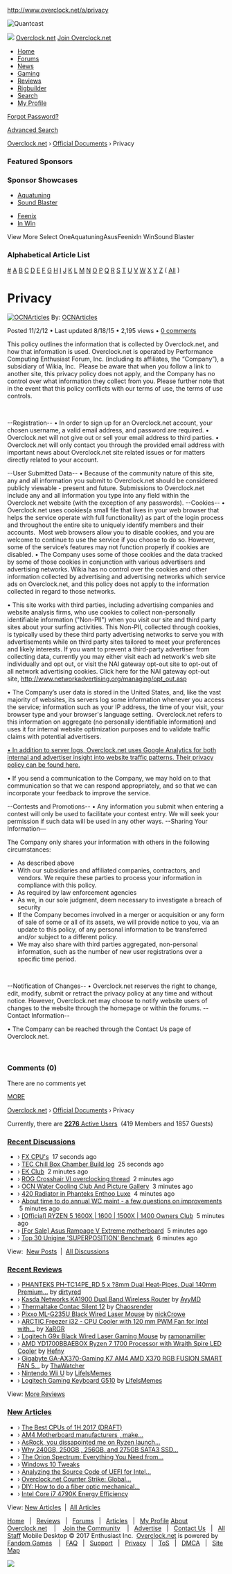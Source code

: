 http://www.overclock.net/a/privacy

![Quantcast](//pixel.quantserve.com/pixel/p-8bG6eLqkH6Avk.gif?labels=Huddler.Overclock)

![](https://sb.scorecardresearch.com/p?c1=2&c2=11307464&cv=2.0&cj=1)
<a href="/" class="logo">Overclock.net</a>
<span class="register_cta"> <a href="https://www.overclock.net/join" class="hdr-join-btn">Join Overclock.net</a> </span>
-   <a href="/" class="mainNav-logoLink">Home</a>
-   <a href="/f/" class="mainNav-rootLink">Forums</a>
-   <a href="/f/149/industry-news" class="mainNav-rootLink">News</a>
-   <a href="/f/77/video-games" class="mainNav-rootLink">Gaming</a>
-   <a href="/products/" class="mainNav-rootLink">Reviews</a>
-   <a href="/rigbuilder" class="mainNav-rootLink">Rigbuilder</a>
-   [Search](#)
-   [My Profile](https://www.overclock.net/login)

<a href="/users/lost_password" id="forgot-pw">Forgot Password?</a>

<a href="/newsearch/advanced" id="advanced-search-submit" class="advanced-search-link" title="Advanced Search">Advanced Search</a>

[Overclock.net](/)<span class="bc-bullet"> › </span>[Official Documents](/atype/29/Official_Documents)<span class="bc-bullet"> › </span><span class="last">Privacy</span>

### Featured Sponsors

### Sponsor Showcases

-   [Aquatuning](/aquatuning)
-   [Sound Blaster](/sound-blaster)

<!-- -->

-   [Feenix](/feenix)
-   [In Win](/in-win)

View More Select OneAquatuningAsusFeenixIn WinSound Blaster

### Alphabetical Article List

<a href="/a/alpha/misc" class="alpha">#</a> <a href="/a/alpha/a" class="alpha">A</a> <a href="/a/alpha/b" class="alpha">B</a> <a href="/a/alpha/c" class="alpha">C</a> <a href="/a/alpha/d" class="alpha">D</a> <a href="/a/alpha/e" class="alpha">E</a> <a href="/a/alpha/f" class="alpha">F</a> <a href="/a/alpha/g" class="alpha">G</a> <a href="/a/alpha/h" class="alpha">H</a> <a href="/a/alpha/i" class="alpha">I</a> <a href="/a/alpha/j" class="alpha">J</a> <a href="/a/alpha/k" class="alpha">K</a> <a href="/a/alpha/l" class="alpha">L</a> <a href="/a/alpha/m" class="alpha">M</a> <a href="/a/alpha/n" class="alpha">N</a> <a href="/a/alpha/o" class="alpha">O</a> <a href="/a/alpha/p" class="alpha">P</a> <a href="/a/alpha/q" class="alpha">Q</a> <a href="/a/alpha/r" class="alpha">R</a> <a href="/a/alpha/s" class="alpha">S</a> <a href="/a/alpha/t" class="alpha">T</a> <a href="/a/alpha/u" class="alpha">U</a> <a href="/a/alpha/v" class="alpha">V</a> <a href="/a/alpha/w" class="alpha">W</a> <a href="/a/alpha/x" class="alpha">X</a> <a href="/a/alpha/y" class="alpha">Y</a> <a href="/a/alpha/z" class="alpha">Z</a> ( [All](/a/alpha/all) )

Privacy
=======

<a href="/u/254745/ocnarticles" class="byline-item thumb" title="OCNArticles"><img src="http://cdn.overclock.net/e/e4/30x30px-ZC-e446156a_avatar-100-1.png" alt="OCNArticles" /></a>
By: <a href="/u/254745/ocnarticles" class="byline-author">OCNArticles</a>

<span class="date-posted"> Posted 11/2/12 </span> <span class="date-updated"> <span class="sep">•</span> Last updated 8/18/15 </span> <span class="view-count"> <span class="sep">•</span> 2,195 views </span> <span class="comment-count"> <span class="sep">•</span> [0 comments](#comment-list) </span>

This policy outlines the information that is collected by Overclock.net, and how that information is used. Overclock.net is operated by Performance Computing Enthusiast Forum, Inc. (including its affiliates, the “Company”), a subsidiary of Wikia, Inc.  Please be aware that when you follow a link to another site, this privacy policy does not apply, and the Company has no control over what information they collect from you. Please further note that in the event that this policy conflicts with our terms of use, the terms of use controls.

 

--Registration--
• In order to sign up for an Overclock.net account, your chosen username, a valid email address, and password are required.
• Overclock.net will not give out or sell your email address to third parties.
• Overclock.net will only contact you through the provided email address with important news about Overclock.net site related issues or for matters directly related to your account.
 

--User Submitted Data--
• Because of the community nature of this site, any and all information you submit to Overclock.net should be considered publicly viewable - present and future. Submissions to Overclock.net include any and all information you type into any field within the Overclock.net website (with the exception of any passwords).
--Cookies--
• Overclock.net uses cookies(a small file that lives in your web browser that helps the service operate with full functionality) as part of the login process and throughout the entire site to uniquely identify members and their accounts.  Most web browsers allow you to disable cookies, and you are welcome to continue to use the service if you choose to do so. However, some of the service’s features may not function properly if cookies are disabled.
• The Company uses some of those cookies and the data tracked by some of those cookies in conjunction with various advertisers and advertising networks. Wikia has no control over the cookies and other information collected by advertising and advertising networks which service ads on Overclock.net, and this policy does not apply to the information collected in regard to those networks.

• This site works with third parties, including advertising companies and website analysis firms, who use cookies to collect non-personally identifiable information ("Non-PII") when you visit our site and third party sites about your surfing activities. This Non-PII, collected through cookies, is typically used by these third party advertising networks to serve you with advertisements while on third party sites tailored to meet your preferences and likely interests. If you want to prevent a third-party advertiser from collecting data, currently you may either visit each ad network's web site individually and opt out, or visit the NAI gateway opt-out site to opt-out of all network advertising cookies. Click here for the NAI gateway opt-out site, <http://www.networkadvertising.org/managing/opt_out.asp>

• The Company’s user data is stored in the United States, and, like the vast majority of websites, its servers log some information whenever you access the service; information such as your IP address, the time of your visit, your browser type and your browser's language setting.  Overclock.net refers to this information on aggregate (no personally identifiable information) and uses it for internal website optimization purposes and to validate traffic claims with potential advertisers.

[<span>• In addition to server logs, Overclock.net uses Google Analytics for both internal and advertiser insight into website traffic patterns. Their privacy policy can be found here.</span>]()

• If you send a communication to the Company, we may hold on to that communication so that we can respond appropriately, and so that we can incorporate your feedback to improve the service.

--Contests and Promotions--
• Any information you submit when entering a contest will only be used to facilitate your contest entry. We will seek your permission if such data will be used in any other ways.
--Sharing Your Information— 

​The Company only shares your information with others in the following circumstances:

-   As described above​ 
-   <span><span>With our subsidiaries and affiliated companies, contractors, and vendors. We require these parties to process your information in compliance with this policy.​</span></span>
-   <span><span><span><span>As required by law enforcement agencies​ </span></span></span></span>
-   <span><span><span><span><span><span>As we, in our sole judgment, deem necessary to investigate a breach of security​ </span></span></span></span></span></span>
-   <span><span><span><span><span><span><span><span>If the Company becomes involved in a merger or acquisition or any form of sale of some or all of its assets, we will provide notice to you, via an update to this policy, of any personal information to be transferred and/or subject to a different policy.​ </span></span></span></span></span></span></span></span>
-   <span><span><span><span><span><span><span><span><span><span>We may also share with third parties aggregated, non-personal information, such as the number of new user registrations over a specific time period.</span></span></span></span></span></span></span></span></span></span>

 

--Notification of Changes--
• Overclock.net reserves the right to change, edit, modify, submit or retract the privacy policy at any time and without notice. However, Overclock.net may choose to notify website users of changes to the website through the homepage or within the forums.
--Contact Information--

• The Company can be reached through the Contact Us page of Overclock.net.

 

### Comments <span id="comment-count" rel="0" data-template="({comment_count})"> (0) </span>

There are no comments yet

<a href="#" id="more-comments" class="H-comments-more">MORE</a>

[Overclock.net](/)<span class="bc-bullet"> › </span>[Official Documents](/atype/29/Official_Documents)<span class="bc-bullet"> › </span><span class="last">Privacy</span>

Currently, there are [**2276** Active Users](/users/online)  (419 Members and 1857 Guests)

### [Recent Discussions](/forum/newposts)

-   <span class="footer-bullet">›</span> <a href="/t/1630775/fx-cpus#post_26109871" class="object-link">FX CPU's</a> <span class="nowrap"> 17 seconds ago</span>
-   <span class="footer-bullet">›</span> <a href="/t/1584867/tec-chill-box-chamber-build-log/1610#post_26109870" class="object-link">TEC Chill Box Chamber Build <span class="wbr"></span>log</a> <span class="nowrap"> 25 seconds ago</span>
-   <span class="footer-bullet">›</span> <a href="/t/993624/ek-club/19650#post_26109869" class="object-link">EK Club</a> <span class="nowrap"> 2 minutes ago</span>
-   <span class="footer-bullet">›</span> <a href="/t/1624603/rog-crosshair-vi-overclocking-thread/16510#post_26109868" class="object-link">ROG Crosshair VI overclocking <span class="wbr"></span>thread</a> <span class="nowrap"> 2 minutes ago</span>
-   <span class="footer-bullet">›</span> <a href="/t/584302/ocn-water-cooling-club-and-picture-gallery/104900#post_26109867" class="object-link">OCN Water Cooling Club And <span class="wbr"></span>Picture Gallery</a> <span class="nowrap"> 3 minutes ago</span>
-   <span class="footer-bullet">›</span> <a href="/t/1630774/420-radiator-in-phanteks-enthoo-luxe#post_26109865" class="object-link">420 Radiator in Phanteks <span class="wbr"></span>Enthoo Luxe</a> <span class="nowrap"> 4 minutes ago</span>
-   <span class="footer-bullet">›</span> <a href="/t/1630753/about-time-to-do-annual-wc-maint-a-few-questions-on-improvements#post_26109864" class="object-link">About time to do annual WC <span class="wbr"></span>maint - a few questions on <span class="wbr"></span>improvements</a> <span class="nowrap"> 5 minutes ago</span>
-   <span class="footer-bullet">›</span> <a href="/t/1628508/official-ryzen-5-1600x-1600-1500x-1400-owners-club/660#post_26109863" class="object-link">[Official] RYZEN 5 1600X | <span class="wbr"></span>1600 | 1500X | 1400 Owners <span class="wbr"></span>Club</a> <span class="nowrap"> 5 minutes ago</span>
-   <span class="footer-bullet">›</span> <a href="/t/1630773/for-sale-asus-rampage-v-extreme-motherboard#post_26109862" class="object-link">[For Sale] Asus Rampage V <span class="wbr"></span>Extreme motherboard</a> <span class="nowrap"> 5 minutes ago</span>
-   <span class="footer-bullet">›</span> <a href="/t/1627767/top-30-unigine-superposition-benchmark/300#post_26109861" class="object-link">Top 30 Unigine <span class="wbr"></span>'SUPERPOSITION' Benchmark</a> <span class="nowrap"> 6 minutes ago</span>

View:  [New Posts](/forum/newposts)  |  [All Discussions](/f/)

### [Recent Reviews](/pages/home/stream/types/10)

-   <span class="footer-bullet">›</span> <a href="/products/phanteks-ph-tc14pe-rd-5-x-8mm-dual-heat-pipes-dual-140mm-premium-fans-quiet-cpu-cooler-with-patented-p-a-t-s-coating/reviews/7569" class="object-link">PHANTEKS PH-TC14PE_RD 5 x ?8mm Dual Heat-Pipes, Dual 140mm Premium...</a> <span class="nowrap">by <a href="/u/280863/dirtyred" class="username">dirtyred</a></span>
-   <span class="footer-bullet">›</span> <a href="/products/kasda-networks-ka1900-dual-band-wireless-router/reviews/7568" class="object-link">Kasda Networks KA1900 Dual Band Wireless Router</a> <span class="nowrap">by <a href="/u/499815/ayymd" class="username">AyyMD</a></span>
-   <span class="footer-bullet">›</span> <a href="/products/thermaltake-contac-silent-12/reviews/7567" class="object-link">Thermaltake Contac Silent 12</a> <span class="nowrap">by <a href="/u/538755/chaosrender" class="username">Chaosrender</a></span>
-   <span class="footer-bullet">›</span> <a href="/products/pixxo-ml-g235u-black-wired-laser-mouse/reviews/7566" class="object-link">Pixxo ML-G235U Black Wired Laser Mouse</a> <span class="nowrap">by <a href="/u/538657/nickcrowe" class="username">nickCrowe</a></span>
-   <span class="footer-bullet">›</span> <a href="/products/arctic-freezer-i32-cpu-cooler-with-120-mm-pwm-fan-for-intel-with-new-fan-controller-made-in-germany-and-pwm-sharing-technology-pst/reviews/7565" class="object-link">ARCTIC Freezer i32 - CPU Cooler with 120 mm PWM Fan for Intel with...</a> <span class="nowrap">by <a href="/u/327980/xargr" class="username">XaRGR</a></span>
-   <span class="footer-bullet">›</span> <a href="/products/logitech-g9x-black-wired-laser-gaming-mouse/reviews/7563" class="object-link">Logitech G9x Black Wired Laser Gaming Mouse</a> <span class="nowrap">by <a href="/u/535640/ramonamiller" class="username">ramonamiller</a></span>
-   <span class="footer-bullet">›</span> <a href="/products/amd-yd1700bbaebox-ryzen-7-1700-processor-with-wraith-spire-led-cooler/reviews/7561" class="object-link">AMD YD1700BBAEBOX Ryzen 7 1700 Processor with Wraith Spire LED Cooler</a> <span class="nowrap">by <a href="/u/443467/hefny" class="username">Hefny</a></span>
-   <span class="footer-bullet">›</span> <a href="/products/gigabyte-ga-ax370-gaming-k7-am4-amd-x370-rgb-fusion-smart-fan-5-hdmi-m-2-u-2-usb-3-1-type-c-atx-ddr4-motherboard/reviews/7560" class="object-link">Gigabyte GA-AX370-Gaming K7 AM4 AMD X370 RGB FUSION SMART FAN 5...</a> <span class="nowrap">by <a href="/u/532362/thawatcher" class="username">ThaWatcher</a></span>
-   <span class="footer-bullet">›</span> <a href="/products/nintendo-wii-u/reviews/7555" class="object-link">Nintendo Wii U</a> <span class="nowrap">by <a href="/u/537385/lifeismemes" class="username">LifeIsMemes</a></span>
-   <span class="footer-bullet">›</span> <a href="/products/logitech-gaming-keyboard-g510/reviews/7554" class="object-link">Logitech Gaming Keyboard G510</a> <span class="nowrap">by <a href="/u/537385/lifeismemes" class="username">LifeIsMemes</a></span>

View: [More Reviews](/pages/home/stream/types/10)

### [New Articles](/pages/home/stream/types/40)

-   <span class="footer-bullet">›</span> <a href="/a/the-best-cpus-of-1h-2017-draft" class="object-link">The Best CPUs of 1H 2017 (DRAFT)</a>
-   <span class="footer-bullet">›</span> <a href="/a/am4-motherboard-manufacturers-make-overclocking-effortless-on-motherboards-people-want-am4-board-revision-2-or-am4-refresh-opinion" class="object-link">AM4 Motherboard manufacturers , make...</a>
-   <span class="footer-bullet">›</span> <a href="/a/asrock-you-dissapointed-me-on-ryzen-launch-day-how-asrock-am4-b350-boards-failed-to-deliver-on-value-draft" class="object-link">AsRock, you dissapointed me on Ryzen launch...</a>
-   <span class="footer-bullet">›</span> <a href="/a/why-240gb-250gb-256gb-and-275gb-sata3-ssd-drives-are-generally-no-longer-a-deal-in-2017-draft" class="object-link">Why 240GB, 250GB , 256GB, and 275GB SATA3 SSD...</a>
-   <span class="footer-bullet">›</span> <a href="/a/the-orion-spectrum-everything-you-need-from-a-gaming-keyboard" class="object-link">The Orion Spectrum: Everything You Need from...</a>
-   <span class="footer-bullet">›</span> <a href="/a/windows-10-tweaks" class="object-link">Windows 10 Tweaks</a>
-   <span class="footer-bullet">›</span> <a href="/a/analyzing-the-source-code-of-uefi-for-intel-galileo-by-pvs-studio" class="object-link">Analyzing the Source Code of UEFI for Intel...</a>
-   <span class="footer-bullet">›</span> <a href="/a/overclock-net-counter-strike-global-offensive-server-motd" class="object-link">Overclock.net Counter Strike: Global...</a>
-   <span class="footer-bullet">›</span> <a href="/a/diy-how-to-do-a-fiber-optic-mechanical-splicing-steps-and-tips" class="object-link">DIY: How to do a fiber optic mechanical...</a>
-   <span class="footer-bullet">›</span> <a href="/a/intel-core-i7-4790k-energy-efficiency" class="object-link">Intel Core i7 4790K Energy Efficiency</a>

View: [New Articles](/pages/home/stream/types/40)  |  [All Articles](/a/)

[Home](/)   <span class="footer-divider">|</span>   [Reviews](/products/)   <span class="footer-divider">|</span>   [Forums](/f/)   <span class="footer-divider">|</span>   [Articles](/a/)   <span class="footer-divider">|</span>   [My Profile](/user/)
[About Overclock.net](/a/about-us)    <span class="footer-divider">|</span>    [Join the Community](https://www.overclock.net/join)    <span class="footer-divider">|</span>   [Advertise](/advertise)   <span class="footer-divider">|</span>   [Contact Us](/feedback)   <span class="footer-divider">|</span>   [All Staff](/forums/moderators/)
Mobile
Desktop
© 2017 Enthusiast Inc.  [Overclock.net](/) is powered by [Fandom Games](http://huddlerhub.wikia.com/wiki/Huddler_Hub)    |   [FAQ](/a/faq)   |   [Support](/a/support)   <span class="footer-divider">|</span>   [Privacy](/a/privacy)   |   [ToS](/a/terms-of-service)   |   [DMCA](/a/DMCA)   <span class="footer-divider">|</span>   [Site Map](/sitemap)

![](/p/AilcIwYlBjoJMQc0UXBVOFtuAGIFPlRmUWAEZVNpX2ZdNwJgUSoMdAJiXiEOYwYIB3BRcVA6UmAEd1dCA24HdVA8Ai8FLFp4XjBVM18kC2QCZVw2BmMGZwlwB2BRD1V_.gif)
